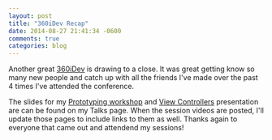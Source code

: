```yaml
---
layout: post
title: "360iDev Recap"
date: 2014-08-27 21:41:34 -0600
comments: true
categories: blog
---
```


Another great [360iDev] is drawing to a close. It was great getting know so many new people and catch up with all the friends I've made over the past 4 times I've attended the conference. 

The slides for my [Prototyping workshop] and [View Controllers] presentation are can be found on my Talks page.  When the session videos are posted, I'll update those pages to include links to them as well. Thanks again to everyone that came out and attendend my sessions! 

[Prototyping workshop]: http://jaythrash.com/blog/2014/08/24/prototyping-101/

[View Controllers]: http://jaythrash.com/blog/2014/08/25/building-better-viewcontrollers

[360iDev]: http://360idev.com

